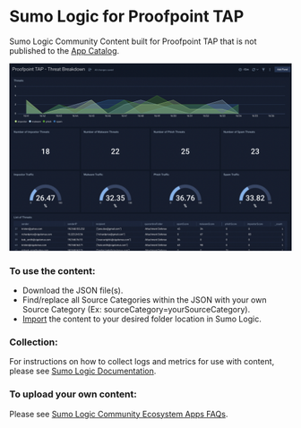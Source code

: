 # Sumo Logic for Proofpoint TAP
Sumo Logic Community Content built for Proofpoint TAP that is not published to the [App Catalog](https://help.sumologic.com/docs/integrations/).

![Proofpoint_TAP](Screenshots/Proofpoint_TAP_Threat_Breakdown.png)

### To use the content:
- Download the JSON file(s).
- Find/replace all Source Categories within the JSON with your own Source Category (Ex: sourceCategory=yourSourceCategory).
- [Import](https://help.sumologic.com/docs/get-started/library/#import-content) the content to your desired folder location in Sumo Logic.

### Collection:
For instructions on how to collect logs and metrics for use with content, please see [Sumo Logic Documentation](https://help.sumologic.com/docs/send-data/).

### To upload your own content:
Please see [Sumo Logic Community Ecosystem Apps FAQs](https://help.sumologic.com/docs/integrations/community-ecosystem-apps/#faq).